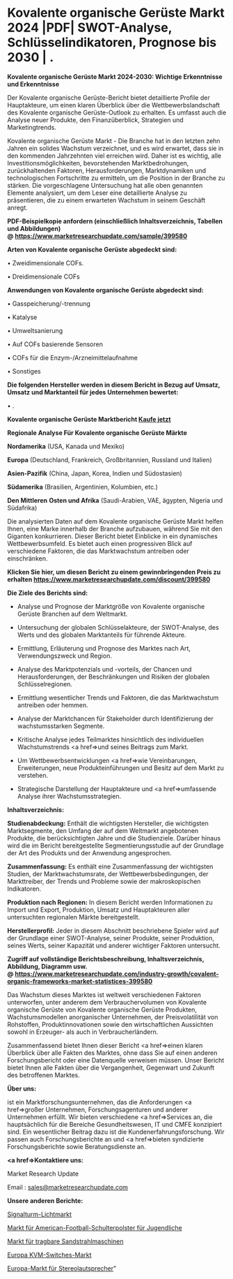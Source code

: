 # Kovalente organische Gerüste Markt 2024 |PDF| SWOT-Analyse, Schlüsselindikatoren, Prognose bis 2030 | .

<strong>Kovalente organische Gerüste Markt 2024-2030: Wichtige Erkenntnisse und Erkenntnisse</strong>

Der Kovalente organische Gerüste-Bericht bietet detaillierte Profile der Hauptakteure, um einen klaren Überblick über die Wettbewerbslandschaft des Kovalente organische Gerüste-Outlook zu erhalten. Es umfasst auch die Analyse neuer Produkte, den Finanzüberblick, Strategien und Marketingtrends.

Kovalente organische Gerüste Markt - Die Branche hat in den letzten zehn Jahren ein solides Wachstum verzeichnet, und es wird erwartet, dass sie in den kommenden Jahrzehnten viel erreichen wird. Daher ist es wichtig, alle Investitionsmöglichkeiten, bevorstehenden Marktbedrohungen, zurückhaltenden Faktoren, Herausforderungen, Marktdynamiken und technologischen Fortschritte zu ermitteln, um die Position in der Branche zu stärken. Die vorgeschlagene Untersuchung hat alle oben genannten Elemente analysiert, um dem Leser eine detaillierte Analyse zu präsentieren, die zu einem erwarteten Wachstum in seinem Geschäft anregt.

<strong><b>PDF-Beispielkopie anfordern (einschließlich Inhaltsverzeichnis, Tabellen und Abbildungen) @ </b></strong><strong><a href=https://www.marketresearchupdate.com/sample/399580><strong>https://www.marketresearchupdate.com/sample/399580</u></a></strong></strong>

<strong>Arten von Kovalente organische Gerüste abgedeckt sind:</strong>

• Zweidimensionale COFs.

• Dreidimensionale COFs

<strong>Anwendungen von Kovalente organische Gerüste abgedeckt sind:</strong>

• Gasspeicherung/-trennung

• Katalyse

• Umweltsanierung

• Auf COFs basierende Sensoren

• COFs für die Enzym-/Arzneimittelaufnahme

• Sonstiges

<strong>Die folgenden Hersteller werden in diesem Bericht in Bezug auf Umsatz, Umsatz und Marktanteil für jedes Unternehmen bewertet:</strong>

• .

<strong>Kovalente organische Gerüste Marktbericht <a href=https://www.marketresearchupdate.com/buynow/399580>Kaufe jetzt</a></strong>

<strong>Regionale Analyse Für Kovalente organische Gerüste Märkte</strong>

<strong>Nordamerika</strong> (USA, Kanada und Mexiko)

<strong>Europa</strong> (Deutschland, Frankreich, Großbritannien, Russland und Italien)

<strong>Asien-Pazifik</strong> (China, Japan, Korea, Indien und Südostasien)

<strong>Südamerika</strong> (Brasilien, Argentinien, Kolumbien, etc.)

<strong>Den Mittleren</strong> <strong>Osten und Afrika</strong> (Saudi-Arabien, VAE, ägypten, Nigeria und Südafrika)

Die analysierten Daten auf dem Kovalente organische Gerüste Markt helfen Ihnen, eine Marke innerhalb der Branche aufzubauen, während Sie mit den Giganten konkurrieren. Dieser Bericht bietet Einblicke in ein dynamisches Wettbewerbsumfeld. Es bietet auch einen progressiven Blick auf verschiedene Faktoren, die das Marktwachstum antreiben oder einschränken.

<strong>Klicken Sie hier, um diesen Bericht zu einem gewinnbringenden Preis zu erhalten
</strong><strong><a href=https://www.marketresearchupdate.com/discount/399580>https://www.marketresearchupdate.com/discount/399580</b></u></strong></a>

<strong>Die Ziele des Berichts sind:</strong>

- Analyse und Prognose der Marktgröße von Kovalente organische Gerüste Branchen auf dem Weltmarkt.

- Untersuchung der globalen Schlüsselakteure, der SWOT-Analyse, des Werts und des globalen Marktanteils für führende Akteure.

- Ermittlung, Erläuterung und Prognose des Marktes nach Art, Verwendungszweck und Region.

- Analyse des Marktpotenzials und -vorteils, der Chancen und Herausforderungen, der Beschränkungen und Risiken der globalen Schlüsselregionen.

- Ermittlung wesentlicher Trends und Faktoren, die das Marktwachstum antreiben oder hemmen.

- Analyse der Marktchancen für Stakeholder durch Identifizierung der wachstumsstarken Segmente.

- Kritische Analyse jedes Teilmarktes hinsichtlich des individuellen Wachstumstrends <a href=>und</a> seines Beitrags zum Markt.

- Um Wettbewerbsentwicklungen <a href=>wie</a> Vereinbarungen, Erweiterungen, neue Produkteinführungen und Besitz auf dem Markt zu verstehen.

- Strategische Darstellung der Hauptakteure und <a href=>umfas</a>sende Analyse ihrer Wachstumsstrategien.

<strong>Inhaltsverzeichnis:</strong>

<strong>Studienabdeckung:</strong> Enthält die wichtigsten Hersteller, die wichtigsten Marktsegmente, den Umfang der auf dem Weltmarkt angebotenen Produkte, die berücksichtigten Jahre und die Studienziele. Darüber hinaus wird die im Bericht bereitgestellte Segmentierungsstudie auf der Grundlage der Art des Produkts und der Anwendung angesprochen.

<strong>Zusammenfassung:</strong> Es enthält eine Zusammenfassung der wichtigsten Studien, der Marktwachstumsrate, der Wettbewerbsbedingungen, der Markttreiber, der Trends und Probleme sowie der makroskopischen Indikatoren.

<strong>Produktion nach Regionen:</strong> In diesem Bericht werden Informationen zu Import und Export, Produktion, Umsatz und Hauptakteuren aller untersuchten regionalen Märkte bereitgestellt.

<strong>Herstellerprofil:</strong> Jeder in diesem Abschnitt beschriebene Spieler wird auf der Grundlage einer SWOT-Analyse, seiner Produkte, seiner Produktion, seines Werts, seiner Kapazität und anderer wichtiger Faktoren untersucht.

<strong><b>Zugriff auf vollständige Berichtsbeschreibung, Inhaltsverzeichnis, Abbildung, Diagramm usw. @ </b></strong><strong><a href=https://www.marketresearchupdate.com/industry-growth/covalent-organic-frameworks-market-statistices-399580>https://www.marketresearchupdate.com/industry-growth/covalent-organic-frameworks-market-statistices-399580</a></strong>

Das Wachstum dieses Marktes ist weltweit verschiedenen Faktoren unterworfen, unter anderem dem Verbrauchervolumen von Kovalente organische Gerüste von Kovalente organische Gerüste Produkten, Wachstumsmodellen anorganischer Unternehmen, der Preisvolatilität von Rohstoffen, Produktinnovationen sowie den wirtschaftlichen Aussichten sowohl in Erzeuger- als auch in Verbraucherländern.

Zusammenfassend bietet Ihnen dieser Bericht <a href=>einen</a> klaren Überblick über alle Fakten des Marktes, ohne dass Sie auf einen anderen Forschungsbericht oder eine Datenquelle verweisen müssen. Unser Bericht bietet Ihnen alle Fakten über die Vergangenheit, Gegenwart und Zukunft des betroffenen Marktes.

<strong>Über uns:</strong>

 ist ein Marktforschungsunternehmen, das die Anforderungen <a href=>großer</a> Unternehmen, Forschungsagenturen und anderer Unternehmen erfüllt. Wir bieten verschiedene <a href=>Services</a> an, die hauptsächlich für die Bereiche Gesundheitswesen, IT und CMFE konzipiert sind. Ein wesentlicher Beitrag dazu ist die Kundenerfahrungsforschung. Wir passen auch Forschungsberichte an und <a href=>bieten</a> syndizierte Forschungsberichte sowie Beratungsdienste an.

<strong><a href=>Kontaktiere uns:</a></strong>

Market Research Update

Email : sales@marketresearchupdate.com

<strong>Unsere anderen Berichte:</strong>

<a href=https://www.linkedin.com/pulse/signal-tower-light-market-expected-witness-high-demand>Signalturm-Lichtmarkt</a>

<a href=https://www.linkedin.com/pulse/american-football-youth-shoulder-pads-market-size-historical>Markt für American-Football-Schulterpolster für Jugendliche</a>

<a href=https://www.linkedin.com/pulse/portable-sand-blasting-machines-market>Markt für tragbare Sandstrahlmaschinen</a>

<a href=https://www.linkedin.com/pulse/europe-kvm-switches-market-report-covers-future-trends>Europa KVM-Switches-Markt</a>

<a href=https://www.linkedin.com/pulse/europe-stereo-speakers-market-2023-current>Europa-Markt für Stereolautsprecher</a>"
